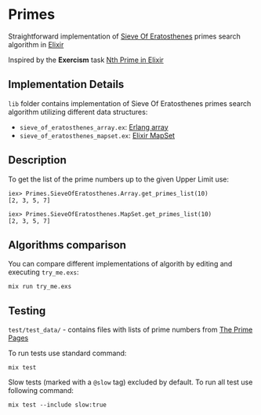 # Primes

Straightforward implementation of [Sieve Of Eratosthenes](https://en.wikipedia.org/wiki/Sieve_of_Eratosthenes) primes search algorithm in [Elixir](http://elixir-lang.org/)

Inspired by the **Exercism** task [Nth Prime in Elixir](http://exercism.io/exercises/elixir/nth-prime/readme)

## Implementation Details

`lib` folder contains implementation of Sieve Of Eratosthenes primes search algorithm utilizing different data structures:

* `sieve_of_eratosthenes_array.ex`: [Erlang array](http://erlang.org/doc/man/array.html#set-3)
* `sieve_of_eratosthenes_mapset.ex`: [Elixir MapSet](https://hexdocs.pm/elixir/MapSet.html#content)

## Description

To get the list of the prime numbers up to the given Upper Limit use:
```
iex> Primes.SieveOfEratosthenes.Array.get_primes_list(10)
[2, 3, 5, 7]

iex> Primes.SieveOfEratosthenes.MapSet.get_primes_list(10)
[2, 3, 5, 7]
```

## Algorithms comparison

You can compare different implementations of algorith by editing and executing `try_me.exs`:
```
mix run try_me.exs
```

## Testing

`test/test_data/` - contains files with lists of prime numbers from [The Prime Pages](http://primes.utm.edu/)

To run tests use standard command:
```
mix test
```

Slow tests (marked with a `@slow` tag) excluded by default. To run all test use following command:

```
mix test --include slow:true
```
